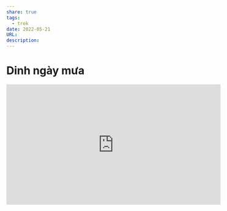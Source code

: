 ```yaml
---
share: true
tags:
  - trek
date: 2022-05-21
URL: 
description: 
---
```


# Dinh ngày mưa



<iframe width="560" height="315" src="https://www.youtube.com/embed/6v3jgfjz4m0?si=SEHAhy8sNj-RHjFN" title="YouTube video player" frameborder="0" allow="accelerometer; autoplay; clipboard-write; encrypted-media; gyroscope; picture-in-picture; web-share" allowfullscreen></iframe>
